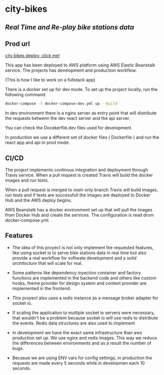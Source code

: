 # city-bikes

## _Real Time and Re-play bike stations data_

## Prod url

[city bikes deploy, click me!](http://citybikes-env.eba-er8znpuk.us-east-1.elasticbeanstalk.com/)

This app has been deployed to AWS platform using AWS Elastic Beanstalk service.
The projects has development and production workflow.

(This is how I like to work on a fullstack app)

There is a docker set up for dev mode. To set up the project locally, run the following command:

```sh
docker-compose -f docker-compose-dev.yml up --build
```

In dev environment there is a nginx server as entry point
that will distribute the requests betwenn the dev react server and the api server.

You can check the Docekerfile.dev files used for development.

In production we use a different set of docker files ( Dockerfile ) and run the react app and api in prod mode.

## CI/CD

The project implements continous integration and deployment through Travis service.
When a pull request is created Travis will build the docker images and run tests.

When a pull request is merged to _main_ only branch Travis will build images, run tests
and if tests are successfull the images are deployed to Docker Hub and the AWS deploy begins.

AWS Beanstalk has a docker environment set up that will pull the images from Docker Hub and create the services.
The configuration is read drom docker-compose.yml.

## Features

- The idea of this proyect is not only implement the requested features, like using socket io to serve bike stations data in real time
  but also provide a real workflow for softwate development and a _solid architecture_ that will scale for real.

- Some patterns like dependency inyection container and factory functions are implemented in the backend code and others like custom hooks,
  theme provider for design system and context provider are implemented in the frontend.

- This proyect also uses a _redis_ instance as a message broker adapter for socket io.

- If scaling the application to multiple socket io servers were necessary, that wouldn't be a problem because socket io will use redis to distribute the events.
  Redis data structures are also used to implement

- In development we have the exact same infrastructure than aws production set up. We use nginx and redis images.
  This way we reduce the differences between environments and as a result the number of bugs.

- Becasue we are using ENV vars for config settings, in production the requests are made every 5 seconds while in developmen each 10 seconds.

